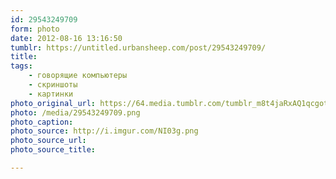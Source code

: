```yaml
---
id: 29543249709
form: photo
date: 2012-08-16 13:16:50
tumblr: https://untitled.urbansheep.com/post/29543249709/
title:
tags:
    - говорящие компьютеры
    - скриншоты
    - картинки
photo_original_url: https://64.media.tumblr.com/tumblr_m8t4jaRxAQ1qcgoteo1_400.png
photo: /media/29543249709.png
photo_caption: 
photo_source: http://i.imgur.com/NI03g.png
photo_source_url:
photo_source_title:

---
```


